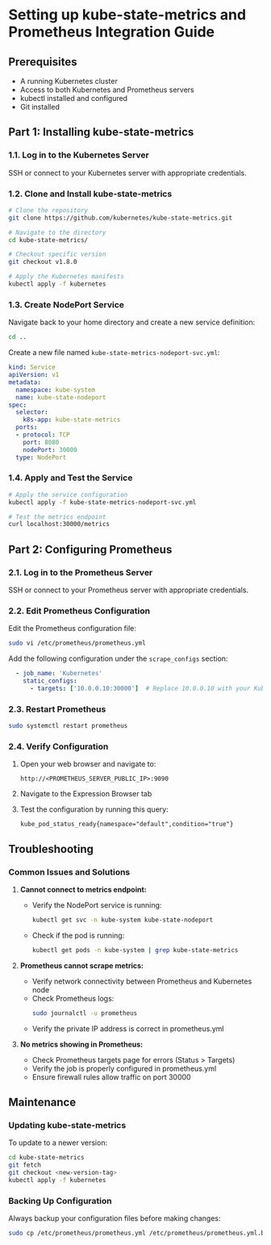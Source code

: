 # Setting up kube-state-metrics and Prometheus Integration Guide

## Prerequisites
- A running Kubernetes cluster
- Access to both Kubernetes and Prometheus servers
- kubectl installed and configured
- Git installed

## Part 1: Installing kube-state-metrics

### 1.1. Log in to the Kubernetes Server
SSH or connect to your Kubernetes server with appropriate credentials.

### 1.2. Clone and Install kube-state-metrics
```bash
# Clone the repository
git clone https://github.com/kubernetes/kube-state-metrics.git

# Navigate to the directory
cd kube-state-metrics/

# Checkout specific version
git checkout v1.8.0

# Apply the Kubernetes manifests
kubectl apply -f kubernetes
```

### 1.3. Create NodePort Service
Navigate back to your home directory and create a new service definition:
```bash
cd ..
```

Create a new file named `kube-state-metrics-nodeport-svc.yml`:
```yaml
kind: Service
apiVersion: v1
metadata:
  namespace: kube-system
  name: kube-state-nodeport
spec:
  selector:
    k8s-app: kube-state-metrics
  ports:
  - protocol: TCP
    port: 8080
    nodePort: 30000
  type: NodePort
```

### 1.4. Apply and Test the Service
```bash
# Apply the service configuration
kubectl apply -f kube-state-metrics-nodeport-svc.yml

# Test the metrics endpoint
curl localhost:30000/metrics
```

## Part 2: Configuring Prometheus

### 2.1. Log in to the Prometheus Server
SSH or connect to your Prometheus server with appropriate credentials.

### 2.2. Edit Prometheus Configuration
Edit the Prometheus configuration file:
```bash
sudo vi /etc/prometheus/prometheus.yml
```

Add the following configuration under the `scrape_configs` section:
```yaml
  - job_name: 'Kubernetes'
    static_configs:
      - targets: ['10.0.0.10:30000']  # Replace 10.0.0.10 with your Kubernetes node's private IP
```

### 2.3. Restart Prometheus
```bash
sudo systemctl restart prometheus
```

### 2.4. Verify Configuration
1. Open your web browser and navigate to:
   ```
   http://<PROMETHEUS_SERVER_PUBLIC_IP>:9090
   ```

2. Navigate to the Expression Browser tab

3. Test the configuration by running this query:
   ```
   kube_pod_status_ready{namespace="default",condition="true"}
   ```

## Troubleshooting

### Common Issues and Solutions

1. **Cannot connect to metrics endpoint:**
   - Verify the NodePort service is running:
     ```bash
     kubectl get svc -n kube-system kube-state-nodeport
     ```
   - Check if the pod is running:
     ```bash
     kubectl get pods -n kube-system | grep kube-state-metrics
     ```

2. **Prometheus cannot scrape metrics:**
   - Verify network connectivity between Prometheus and Kubernetes node
   - Check Prometheus logs:
     ```bash
     sudo journalctl -u prometheus
     ```
   - Verify the private IP address is correct in prometheus.yml

3. **No metrics showing in Prometheus:**
   - Check Prometheus targets page for errors (Status > Targets)
   - Verify the job is properly configured in prometheus.yml
   - Ensure firewall rules allow traffic on port 30000

## Maintenance

### Updating kube-state-metrics
To update to a newer version:
```bash
cd kube-state-metrics
git fetch
git checkout <new-version-tag>
kubectl apply -f kubernetes
```

### Backing Up Configuration
Always backup your configuration files before making changes:
```bash
sudo cp /etc/prometheus/prometheus.yml /etc/prometheus/prometheus.yml.backup
```
